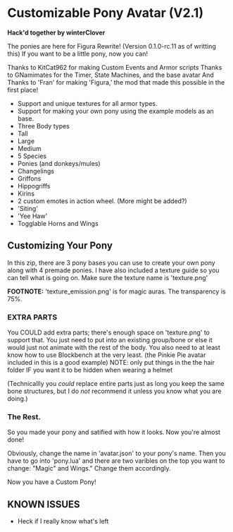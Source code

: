 # Customizable Pony Avatar (V2.1)
**Hack'd together by winterClover**

The ponies are here for Figura Rewrite! (Version 0.1.0-rc.11 as of writting this) If you want to be a little pony, now you can!

Thanks to KitCat962 for making Custom Events and Armor scripts
Thanks to GNamimates for the Timer, State Machines, and the base avatar
And Thanks to 'Fran' for making 'Figura,' the mod that made this possible in the first place!

- Support and unique textures for all armor types.
- Support for making your own pony using the example models as an base.
 - Three Body types
  - Tall
  - Large
  - Medium
 - 5 Species
  - Ponies (and donkeys/mules)
  - Changelings
  - Griffons
  - Hippogriffs
  - Kirins
- 2 custom emotes in action wheel. (More might be added?)
 - 'Siting'
 - 'Yee Haw'
- Togglable Horns and Wings

## Customizing Your Pony

In this zip, there are 3 pony bases you can use to create your own pony along with 4 premade ponies. I have also included a texture guide so you can tell what is going on. Make sure the texture name is 'texture.png'

**FOOTNOTE:** 'texture_emission.png' is for magic auras. The transparency is 75%.

### EXTRA PARTS

You COULD add extra parts; there's enough space on 'texture.png' to support that. You just need to put into an existing group/bone or else it would just not animate with the rest of the body. You also need to at least know how to use Blockbench at the very least. (the Pinkie Pie avatar included in this is a good example)
NOTE: only put things in the the hair folder IF you want it to be hidden when wearing a helmet

(Technicallly you *could* replace entire parts just as long you keep the same bone structures, but I do *not* recommend it unless you know what you are doing.)

### The Rest.

So you made your pony and satified with how it looks. Now you're almost done!

Obviously, change the name in 'avatar.json' to your pony's name. Then you have to go into 'pony.lua' and there are two varibles on the top you want to change: "Magic" and Wings." Change them accordingly.

Now you have a Custom Pony!



## KNOWN ISSUES
- Heck if I really know what's left
